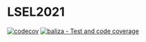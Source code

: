 # LSEL2021

[![codecov](https://codecov.io/gh/lsel21a/LSEL/branch/master/graph/badge.svg?token=X4B7AYNMRT)](https://codecov.io/gh/lsel21a/LSEL)
[![baliza - Test and code coverage](https://github.com/lsel21a/LSEL/actions/workflows/test_baliza.yml/badge.svg?branch=master)](https://github.com/lsel21a/LSEL/actions/workflows/test_baliza.yml)
